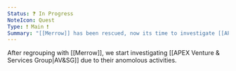 ```yaml
---
Status: ❓ In Progress
NoteIcon: Quest
Type: ❗ Main ❗
Summary: "[[Merrow]] has been rescued, now its time to investigate [[APEX Venture & Services Group|AV&SG]] for anomalous activity."
---
```

After regrouping with [[Merrow]], we start investigating [[APEX Venture & Services Group|AV&SG]] due to their anomolous activities.